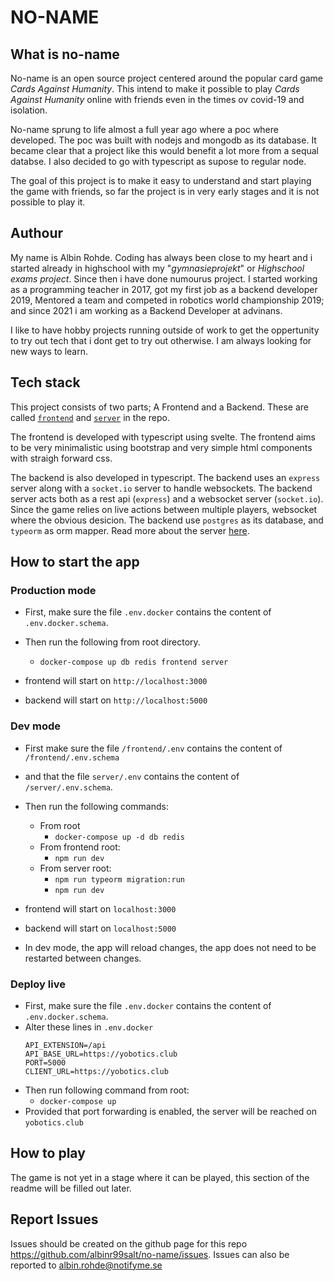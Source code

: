 # NO-NAME

## What is no-name
No-name is an open source project centered around the popular card game _Cards Against Humanity_. This intend to make it possible to play _Cards Against Humanity_ online with friends even in the times ov covid-19 and isolation. 

No-name sprung to life almost a full year ago where a poc where developed. The poc was built with nodejs and mongodb as its database. It became clear that a project like this would benefit a lot more from a sequal databse. I also decided to go with typescript as supose to regular node. 

The goal of this project is to make it easy to understand and start playing the game with friends, so far the project is in very early stages and it is not possible to play it.


## Authour
My name is Albin Rohde. Coding has always been close to my heart and i started already in highschool with my "_gymnasieprojekt_" or _Highschool exams project_. Since then i have done numourus project. I started working as a programming teacher in 2017, got my first job as a backend developer 2019, Mentored a team and competed in robotics world championship 2019; and since 2021 i am working as a Backend Developer at advinans.

I like to have hobby projects running outside of work to get the oppertunity to try out tech that i dont get to try out otherwise. I am always looking for new ways to learn.


## Tech stack
This project consists of two parts; A Frontend and a Backend. These are called [`frontend`](./frontend/README.md) and [`server`](./server/README.md) in the repo. 

The frontend is developed with typescript using svelte. The frontend aims to be very minimalistic using bootstrap and very simple html components with straigh forward css.

The backend is also developed in typescript. The backend uses an `express` server along with a `socket.io` server 
to handle websockets. The backend server acts both as a rest api (`express`) and a websocket server (`socket.io`). 
Since the game relies on live actions between multiple players, websocket where the obvious desicion. 
The backend use `postgres` as its database, and `typeorm` as orm mapper. Read more about the server [here](./server/README.md).


## How to start the app
### Production mode
- First, make sure the file `.env.docker` contains the content of `.env.docker.schema`.

- Then run the following from root directory.
  - `docker-compose up db redis frontend server`
- frontend will start on `http://localhost:3000`
- backend will start on `http://localhost:5000`

### Dev mode
- First make sure the file `/frontend/.env` contains the content of `/frontend/.env.schema`
- and that the file `server/.env` contains the content of `/server/.env.schema`.

- Then run the following commands:
  - From root
    - `docker-compose up -d db redis`
  - From frontend root:
    - `npm run dev`
  - From server root:
    - `npm run typeorm migration:run`
    - `npm run dev`

- frontend will start on `localhost:3000`
- backend will start on `localhost:5000`
- In dev mode, the app will reload changes, the app does not need to be restarted between changes.

### Deploy live
- First, make sure the file `.env.docker` contains the content of `.env.docker.schema`.
- Alter these lines in `.env.docker`
  ```
  API_EXTENSION=/api
  API_BASE_URL=https://yobotics.club
  PORT=5000
  CLIENT_URL=https://yobotics.club
  ```
- Then run following command from root:
  - `docker-compose up`
- Provided that port forwarding is enabled, the server will be reached on `yobotics.club`


## How to play
The game is not yet in a stage where it can be played, this section of the readme will be filled out later.


## Report Issues
Issues should be created on the github page for this repo https://github.com/albinr99salt/no-name/issues. Issues can also be reported to albin.rohde@notifyme.se


